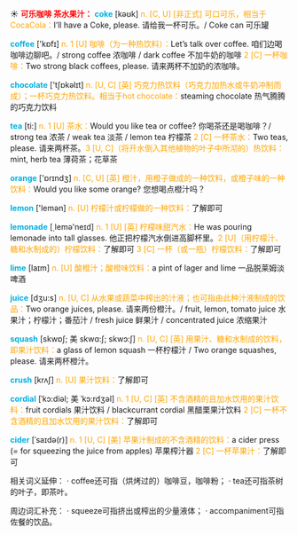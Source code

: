 ☀ <font color="red">**可乐咖啡 茶水果汁：**</font>
<font color="sky blue">**coke**</font> [kəʊk] 
<font color="orange">n. [C, U] [非正式] 可口可乐，相当于CocaCola：</font>I’ll have a Coke, please. 请给我一杯可乐。/ Coke can 可乐罐

<font color="sky blue">**coffee**</font> ['kɒfɪ] 
<font color="orange">n. 1 [U] 咖啡（为一种热饮料）：</font>Let’s talk over coffee. 咱们边喝咖啡边聊吧。/ strong coffee 浓咖啡 / dark coffee 不加牛奶的咖啡 <font color="orange">2 [C] 一杯咖啡：</font>Two strong black coffees, please. 请来两杯不加奶的浓咖啡。

<font color="sky blue">**chocolate**</font> ['tʃɒkəlɪt] 
<font color="orange">n. [U, C] [英] 巧克力热饮料（巧克力加热水或牛奶冲制而成）；一杯巧克力热饮料。相当于hot chocolate：</font>steaming chocolate 热气腾腾的巧克力饮料

<font color="sky blue">**tea**</font> [ti:] 
<font color="orange">n. 1 [U] 茶水：</font>Would you like tea or coffee? 你喝茶还是喝咖啡？/ strong tea 浓茶 / weak tea 淡茶 / lemon tea 柠檬茶 <font color="orange">2 [C] 一杯茶水：</font>Two teas, please. 请来两杯茶。<font color="orange">3 [U, C]（将开水倒入其他植物的叶子中所沏的）热饮料：</font>mint, herb tea 薄荷茶；花草茶

<font color="sky blue">**orange**</font> ['ɒrɪndӡ] 
<font color="orange">n. [C, U] [英] 橙汁，用橙子做成的一种饮料，或橙子味的一种饮料：</font>Would you like some orange? 您想喝点橙汁吗？

<font color="sky blue">**lemon**</font> ['lemən] 
<font color="orange">n. [U] 柠檬汁或柠檬做的一种饮料：</font>了解即可

<font color="sky blue">**lemonade**</font> [͵lemə'neɪd] 
<font color="orange">n. 1 [U] [英] 柠檬味甜汽水：</font>He was pouring lemonade into tall glasses. 他正把柠檬汽水倒进高脚杯里。<font color="orange">2 [U]（用柠檬汁、糖和水制成的）柠檬饮料：</font>了解即可 <font color="orange">3 [C] 一杯（或一瓶）柠檬饮料：</font>了解即可
           
<font color="sky blue">**lime**</font> [laɪm]
<font color="orange">n. [U] 酸橙汁；酸橙味饮料：</font>a pint of lager and lime 一品脱莱姆淡啤酒

<font color="sky blue">**juice**</font> [dӡu:s] 
<font color="orange">n. [U, C] 从水果或蔬菜中榨出的汁液；也可指由此种汁液制成的饮品：</font>Two orange juices, please. 请来两份橙汁。/ fruit, lemon, tomato juice 水果汁；柠檬汁；番茄汁 / fresh juice 鲜果汁 / concentrated juice 浓缩果汁
           
<font color="sky blue">**squash**</font> [skwɒʃ; 美 skwɑ:ʃ; skwɔ:ʃ]
<font color="orange">n. [U, C] [英] 用果汁、糖和水制成的饮料，即果汁饮料：</font>a glass of lemon squash 一杯柠檬汁 / Two orange squashes, please. 请来两杯橙汁。
           
<font color="sky blue">**crush**</font> [krʌʃ]
<font color="orange">n. [U] 果汁饮料：</font>了解即可           

<font color="sky blue">**cordial**</font> [ˈkɔ:diəl; 美 ˈkɔ:rdʒəl]
<font color="orange">n. 1 [U, C] [英] 不含酒精的且加水饮用的果汁饮料：</font>fruit cordials 果汁饮料 / blackcurrant cordial 黑醋栗果汁饮料 <font color="orange">2 [C] 一杯不含酒精的且加水饮用的果汁饮料：</font>了解即可
           
<font color="sky blue">**cider**</font> [ˈsaɪdə(r)]
<font color="orange">n. 1 [U, C] [美] 苹果汁制成的不含酒精的饮料：</font>a cider press (= for squeezing the juice from apples) 苹果榨汁器 <font color="orange">2 [C] 一杯苹果汁：</font>了解即可

相关词义延伸：
· coffee还可指（烘烤过的）咖啡豆，咖啡粉；
· tea还可指茶树的叶子，即茶叶。

周边词汇补充：
· squeeze可指挤出或榨出的少量液体；
· accompaniment可指佐餐的饮品。